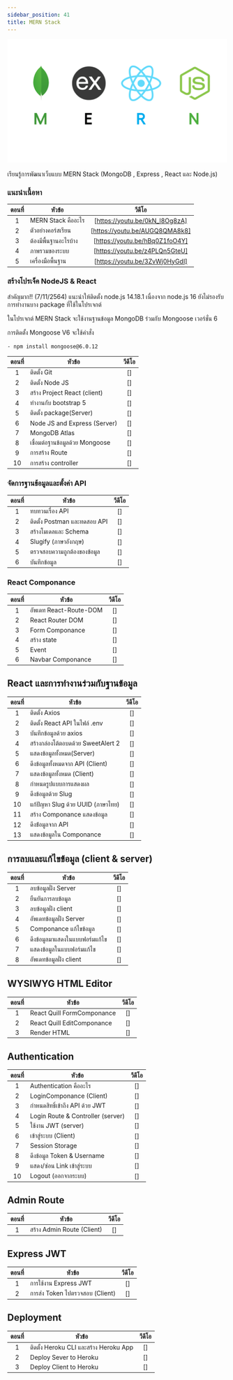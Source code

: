 ```yaml
---
sidebar_position: 41
title: MERN Stack
---
```


![Cover](./img/Cover%20Mern-stack.png)

เรียนรู้การพัฒนาเว็บแบบ MERN Stack (MongoDB , Express , React และ Node.js)

### แนะนำเนื้อหา

| ตอนที่ | หัวข้อ                |             วีดีโอ             |
| :----: | --------------------- | :----------------------------: |
|   1    | MERN Stack คืออะไร    | [https://youtu.be/0kN_l8Og8zA] |
|   2    | ตัวอย่างคอร์สเรียน    | [https://youtu.be/AUGQ8QMA8k8] |
|   3    | ต้องมีพื้นฐานอะไรบ้าง | [https://youtu.be/hBq0Z1foO4Y] |
|   4    | ภาพรวมของระบบ         | [https://youtu.be/z4PLQn5GteU] |
|   5    | เครื่องมือพื้นฐาน     | [https://youtu.be/3ZvWj0HyGdI] |

### สร้างโปรเจ็ค NodeJS & React

สำคัญมาก!! (7/11/2564) แนะนำให้ติดตั้ง node.js 14.18.1
เนื่องจาก node.js 16 ยังไม่รองรับการทำงานบาง package ที่ใช้ในโปรเจกต์

ในโปรเจกต์ MERN Stack จะใช้งานฐานข้อมูล MongoDB ร่วมกับ Mongoose เวอร์ชั่น 6

การติดตั้ง Mongoose V6 จะใช้คำสั่ง

```bash
- npm install mongoose@6.0.12
```

| ตอนที่ | หัวข้อ                          | วีดีโอ |
| :----: | ------------------------------- | :----: |
|   1    | ติดตั้ง Git                     |   []   |
|   2    | ติดตั้ง Node JS                 |   []   |
|   3    | สร้าง Project React (client)    |   []   |
|   4    | ทำงานกับ bootstrap 5            |   []   |
|   5    | ติดตั้ง package(Server)         |   []   |
|   6    | Node JS and Express (Server)    |   []   |
|   7    | MongoDB Atlas                   |   []   |
|   8    | เชื่อมต่อฐานข้อมูลด้วย Mongoose |   []   |
|   9    | การสร้าง Route                  |   []   |
|   10   | การสร้าง controller             |   []   |

### จัดการฐานข้อมูลและตั้งค่า API

| ตอนที่ | หัวข้อ                       | วีดีโอ |
| :----: | ---------------------------- | :----: |
|   1    | ทบทวนเรื่อง API              |   []   |
|   2    | ติดตั้ง Postman และทดสอบ API |   []   |
|   3    | สร้างโมเดลและ Schema         |   []   |
|   4    | Slugify (ภาษาอังกฤษ)         |   []   |
|   5    | ตรวจสอบความถูกต้องของข้อมูล  |   []   |
|   6    | บันทึกข้อมูล                 |   []   |

### React Componance

| ตอนที่ | หัวข้อ                 | วีดีโอ |
| :----: | ---------------------- | :----: |
|   1    | อัพเดท React-Route-DOM |   []   |
|   2    | React Router DOM       |   []   |
|   3    | Form Componance        |   []   |
|   4    | สร้าง state            |   []   |
|   5    | Event                  |   []   |
|   6    | Navbar Componance      |   []   |

## React และการทำงานร่วมกับฐานข้อมูล

| ตอนที่ | หัวข้อ                             | วีดีโอ |
| :----: | ---------------------------------- | :----: |
|   1    | ติดตั้ง Axios                      |   []   |
|   2    | ติดตั้ง React API ในไฟล์ .env      |   []   |
|   3    | บันทึกข้อมูลด้วย axios             |   []   |
|   4    | สร้างกล่องโต้ตอบดด้วย SweetAlert 2 |   []   |
|   5    | แสดงข้อมูลทั้งหมด(Server)          |   []   |
|   6    | ดึงข้อมูลทั้งหมดจาก API (Client)   |   []   |
|   7    | แสดงข้อมูลทั้งหมด (Client)         |   []   |
|   8    | กำหนดรูปแบบการแสดงผล               |   []   |
|   9    | ดึงข้อมูลด้วย Slug                 |   []   |
|   10   | แก้ปัญหา Slug ด้วย UUID (ภาษาไทย)  |   []   |
|   11   | สร้าง Componance แสดงข้อมูล        |   []   |
|   12   | ดึงข้่อมูลจาก API                  |   []   |
|   13   | แสดงข้อมูลใน Componance            |   []   |

## การลบและแก้ไขข้อมูล (client & server)

| ตอนที่ | หัวข้อ                         | วีดีโอ |
| :----: | ------------------------------ | :----: |
|   1    | ลบข้อมูลฝั่ง Server            |   []   |
|   2    | ยืนยันการลบข้อมูล              |   []   |
|   3    | ลบข้อมูลฝั่ง client            |   []   |
|   4    | อัพเดทข้อมูลฝั่ง Server        |   []   |
|   5    | Componance แก้ไขข้อมูล         |   []   |
|   6    | ดึงข้อมูลมาแสดงในแบบฟอร์มแก้ไข |   []   |
|   7    | แสดงข้อมูลในแบบฟอร์มแก้ไข      |   []   |
|   8    | อัพเดทข้อมูลฝั่ง client        |   []   |

## WYSIWYG HTML Editor

| ตอนที่ | หัวข้อ                     | วีดีโอ |
| :----: | -------------------------- | :----: |
|   1    | React Quill FormComponance |   []   |
|   2    | React Quill EditComponance |   []   |
|   3    | Render HTML                |   []   |

## Authentication

| ตอนที่ | หัวข้อ                            | วีดีโอ |
| :----: | --------------------------------- | :----: |
|   1    | Authentication คืออะไร            |   []   |
|   2    | LoginComponance (Client)          |   []   |
|   3    | กำหนดสิทธิ์เข้าถึง API ด้วย JWT   |   []   |
|   4    | Login Route & Controller (server) |   []   |
|   5    | ใช้งาน JWT (server)               |   []   |
|   6    | เข้าสู่ระบบ (Client)              |   []   |
|   7    | Session Storage                   |   []   |
|   8    | ดึงข้อมูล Token & Username        |   []   |
|   9    | แสดง/ซ่อน Link เข้าสู่ระบบ        |   []   |
|   10   | Logout (ออกจากระบบ)               |   []   |

## Admin Route

| ตอนที่ | หัวข้อ                     | วีดีโอ |
| :----: | -------------------------- | :----: |
|   1    | สร้าง Admin Route (Client) |   []   |

## Express JWT

| ตอนที่ | หัวข้อ                          | วีดีโอ |
| :----: | ------------------------------- | :----: |
|   1    | การใช้งาน Express JWT           |   []   |
|   2    | การส่ง Token ไปตรวจสอบ (Client) |   []   |

## Deployment

| ตอนที่ | หัวข้อ                                 | วีดีโอ |
| :----: | -------------------------------------- | :----: |
|   1    | ติดตั้ง Heroku CLI และสร้าง Heroku App |   []   |
|   2    | Deploy Sever to Heroku                 |   []   |
|   3    | Deploy Client to Heroku                |   []   |
